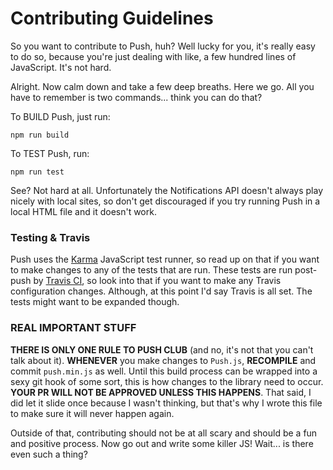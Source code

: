 # Contributing Guidelines
So you want to contribute to Push, huh? Well lucky for you, it's really easy to do so, because you're just dealing with like, a few hundred lines of JavaScript. It's not hard.

Alright. Now calm down and take a few deep breaths. Here we go. All you have to remember is two commands... think you can do that?

To BUILD Push, just run:

```
npm run build
```

To TEST Push, run:

```
npm run test
```

See? Not hard at all. Unfortunately the Notifications API doesn't always play nicely with local sites, so don't get discouraged if you try running Push in a local HTML file and it doesn't work.

### Testing & Travis ###
Push uses the [Karma](https://karma-runner.github.io/1.0/index.html) JavaScript test runner, so read up on that if you want to make changes to any of the tests that are run. These tests are run post-push by [Travis CI](https://travis-ci.org), so look into that if you want to make any Travis configuration changes. Although, at this point I'd say Travis is all set. The tests might want to be expanded though.

### REAL IMPORTANT STUFF ###
**THERE IS ONLY ONE RULE TO PUSH CLUB** (and no, it's not that you can't talk about it). **WHENEVER** you make changes to `Push.js`, **RECOMPILE** and commit `push.min.js` as well. Until this build process can be wrapped into a sexy git hook of some sort, this is how changes to the library need to occur. **YOUR PR WILL NOT BE APPROVED UNLESS THIS HAPPENS**. That said, I did let it slide once because I wasn't thinking, but that's why I wrote this file to make sure it will never happen again.

Outside of that, contributing should not be at all scary and should be a fun and positive process. Now go out and write some killer JS! Wait... is there even such a thing?
